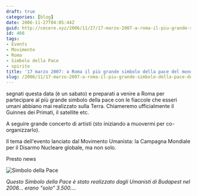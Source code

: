 ```yaml
---
draft: true
categories: [blog]
date: 2006-11-27T04:05:44Z
guid: http://cecere.xyz/2006/11/27/17-marzo-2007-a-roma-il-piu-grande-simbolo-della-pace-del-mondo/
id: 466
tags:
- Events
- Movimento
- Roma
- Simbolo della Pace
- spirito
title: '17 marzo 2007: a Roma il più grande simbolo della pace del mondo'
slug: /2006/11/17-marzo-2007-a-roma-il-piu-grande-simbolo-della-pace-del-mondo/
---
```


segnati questa data (è un sabato) e preparati a venire a Roma per partecipare al più grande simbolo della pace con le fiaccole che esseri umani abbiano mai realizzato sulla Terra. Chiameremo ufficialmente il Guinnes dei Primati, il satellite etc.

A seguire grande concerto di artisti (sto iniziando a muovermi per co-organizzarlo).

Il tema dell'evento lanciato dal Movimento Umanista: la Campagna Mondiale per il Disarmo Nucleare globale, ma non solo.

Presto news
  
<img id="image465" alt="Simbolo della Pace" src="http://cecere.xyz/wp-content/uploads/sites/3/2006/11/bekejelafp_lo.jpg" />
  
_Questo Simbolo della Pace è stato realizzato dagli Umanisti di Budapest nel 2006… erano "solo" 3.500…._